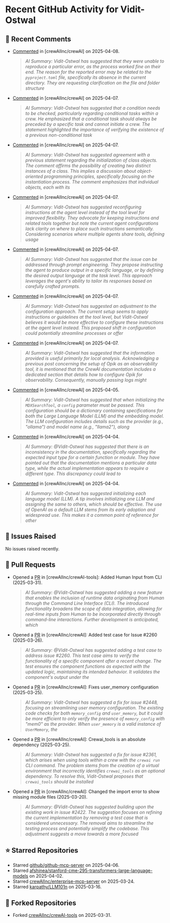 # Recent GitHub Activity for Vidit-Ostwal

## 💬 Recent Comments
- [Commented](https://github.com/crewAIInc/crewAI/issues/2524#issuecomment-2786567857) in [crewAIInc/crewAI] on 2025-04-08.
  > *AI Summary: Vidit-Ostwal has suggested that they were unable to reproduce a particular error, as the process worked fine on their end. The reason for the reported error may be related to the `pyproject.toml` file, specifically its absence in the current directory. They are requesting clarification on the file and folder structure*
- [Commented](https://github.com/crewAIInc/crewAI/issues/2530#issuecomment-2783668774) in [crewAIInc/crewAI] on 2025-04-07.
  > *AI Summary: Vidit-Ostwal has suggested that a condition needs to be checked, particularly regarding conditional tasks within a crew. He emphasized that a conditional task should always be preceded by a specific task and cannot initiate a crew. The statement highlighted the importance of verifying the existence of a previous non-conditional task*
- [Commented](https://github.com/crewAIInc/crewAI/issues/2515#issuecomment-2783586291) in [crewAIInc/crewAI] on 2025-04-07.
  > *AI Summary: Vidit-Ostwal has suggested agreement with a previous statement regarding the initialization of class objects. The comment affirms the possibility of creating two distinct instances of a class. This implies a discussion about object-oriented programming principles, specifically focusing on the instantiation process. The comment emphasizes that individual objects, each with its*
- [Commented](https://github.com/crewAIInc/crewAI/issues/2515#issuecomment-2783555598) in [crewAIInc/crewAI] on 2025-04-07.
  > *AI Summary: Vidit-Ostwal has suggested reconfiguring instructions at the agent level instead of the tool level for improved flexibility. They advocate for keeping instructions and related tools together but note the current agent configurations lack clarity on where to place such instructions semantically. Considering scenarios where multiple agents share tools, defining usage*
- [Commented](https://github.com/crewAIInc/crewAI/issues/2528#issuecomment-2783510593) in [crewAIInc/crewAI] on 2025-04-07.
  > *AI Summary: Vidit-Ostwal has suggested that the issue can be addressed through prompt engineering. They propose instructing the agent to produce output in a specific language, or by defining the desired output language at the task level. This approach leverages the agent's ability to tailor its responses based on carefully crafted prompts.*
- [Commented](https://github.com/crewAIInc/crewAI/issues/2515#issuecomment-2783486169) in [crewAIInc/crewAI] on 2025-04-07.
  > *AI Summary: Vidit-Ostwal has suggested an adjustment to the configuration approach. The current setup seems to apply instructions or guidelines at the tool level, but Vidit-Ostwal believes it would be more effective to configure these instructions at the agent level instead. This proposed shift in configuration could potentially streamline processes or offer*
- [Commented](https://github.com/crewAIInc/crewAI/issues/1875#issuecomment-2783470732) in [crewAIInc/crewAI] on 2025-04-07.
  > *AI Summary: Vidit-Ostwal has suggested that the information provided is useful primarily for local analysis. Acknowledging a previous post concerning the setup of Opik as an observability tool, it is mentioned that the CrewAI documentation includes a dedicated section that details how to configure Opik for observability. Consequently, manually passing logs might*
- [Commented](https://github.com/crewAIInc/crewAI/issues/2517#issuecomment-2780728915) in [crewAIInc/crewAI] on 2025-04-05.
  > *AI Summary: Vidit-Ostwal has suggested that when initializing the `MDXSearchTool`, a `config` parameter must be passed. This configuration should be a dictionary containing specifications for both the Large Language Model (LLM) and the embedding model. The LLM configuration includes details such as the provider (e.g., "ollama") and model name (e.g., "llama2"), along*
- [Commented](https://github.com/crewAIInc/crewAI/pull/2024#issuecomment-2779235679) in [crewAIInc/crewAI] on 2025-04-04.
  > *AI Summary: @Vidit-Ostwal has suggested that there is an inconsistency in the documentation, specifically regarding the expected input type for a certain function or module. They have pointed out that the documentation mentions a particular data type, while the actual implementation appears to require a different type. This discrepancy could lead to*
- [Commented](https://github.com/crewAIInc/crewAI/issues/2517#issuecomment-2779055100) in [crewAIInc/crewAI] on 2025-04-04.
  > *AI Summary: Vidit-Ostwal has suggested initializing each language model (LLM). A tip involves initializing one LLM and assigning the same to others, which should be effective. The use of OpenAI as a default LLM stems from its early adoption and widespread use. This makes it a common point of reference for other*

## 🐛 Issues Raised
No issues raised recently.

## 🚀 Pull Requests
- Opened a [PR](https://github.com/crewAIInc/crewAI-tools/pull/251) in [crewAIInc/crewAI-tools]: Added Human Input from CLI (2025-03-31).
  > *AI Summary: @Vidit-Ostwal has suggested adding a new feature that enables the inclusion of runtime data originating from Human through the Command Line Interface (CLI). The introduced functionality broadens the scope of data integration, allowing for real-time inputs from Human to be incorporated directly through command-line interactions. Further development is anticipated, which*
- Opened a [PR](https://github.com/crewAIInc/crewAI/pull/2484) in [crewAIInc/crewAI]: Added test case for Issue #2260 (2025-03-26).
  > *AI Summary: @Vidit-Ostwal has suggested adding a test case to address issue #2260. This test case aims to verify the functionality of a specific component after a recent change. The test ensures the component functions as expected with the updated logic, maintaining its intended behavior. It validates the component's output under the*
- Opened a [PR](https://github.com/crewAIInc/crewAI/pull/2469) in [crewAIInc/crewAI]: Fixes user_memory configuration (2025-03-25).
  > *AI Summary: Vidit-Ostwal has suggested a fix for issue #2448, focusing on streamlining user memory configuration. The existing code checks for both `memory_config` and `user_memory`, but it could be more efficient to only verify the presence of `memory_config` with "mem0" as the provider. When `user_memory` is a valid instance of `UserMemory`, the*
- Opened a [PR](https://github.com/crewAIInc/crewAI/pull/2468) in [crewAIInc/crewAI]: Crewai_tools is an absolute dependency (2025-03-25).
  > *AI Summary: Vidit-Ostwal has suggested a fix for issue #2361, which arises when using tools within a crew with the `crewai run` CLI command. The problem stems from the creation of a virtual environment that incorrectly identifies `crewai_tools` as an optional dependency. To resolve this, Vidit-Ostwal proposes that `crewai_tools` should be installed*
- Opened a [PR](https://github.com/crewAIInc/crewAI/pull/2423) in [crewAIInc/crewAI]: Changed the import error to show missing module files (2025-03-20).
  > *AI Summary: @Vidit-Ostwal has suggested building upon the existing work in issue #2422. The suggestion focuses on refining the current implementation by removing a test case that is considered unnecessary. The removal aims to streamline the testing process and potentially simplify the codebase. This adjustment suggests a move towards a more focused*

## ⭐ Starred Repositories
- Starred [github/github-mcp-server](https://github.com/github/github-mcp-server) on 2025-04-06.
- Starred [afshinea/stanford-cme-295-transformers-large-language-models](https://github.com/afshinea/stanford-cme-295-transformers-large-language-models) on 2025-04-02.
- Starred [crewAIInc/enterprise-mcp-server](https://github.com/crewAIInc/enterprise-mcp-server) on 2025-03-24.
- Starred [karpathy/LLM101n](https://github.com/karpathy/LLM101n) on 2025-03-16.

## 🍴 Forked Repositories
- Forked [crewAIInc/crewAI-tools](https://github.com/Vidit-Ostwal/crewAI-tools) on 2025-03-31.
